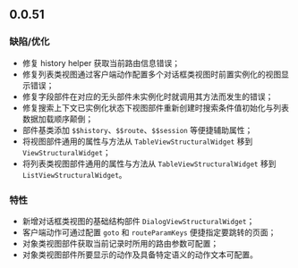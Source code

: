 ## 0.0.51

### 缺陷/优化

- 修复 history helper 获取当前路由信息错误；
- 修复列表类视图通过客户端动作配置多个对话框类视图时前置实例化的视图显示错误；
- 修复字段部件在对应的无头部件未实例化时就调用其方法而发生的错误；
- 修复搜索上下文已实例化状态下视图部件重新创建时搜索条件值初始化与列表数据加载顺序颠倒；
- 部件基类添加 `$$history`、`$$route`、`$$session` 等便捷辅助属性；
- 将视图部件通用的属性与方法从 `TableViewStructuralWidget` 移到 `ViewStructuralWidget`；
- 将列表类视图部件通用的属性与方法从 `TableViewStructuralWidget` 移到 `ListViewStructuralWidget`。

### 特性

- 新增对话框类视图的基础结构部件 `DialogViewStructuralWidget`；
- 客户端动作可通过配置 `goto` 和 `routeParamKeys` 便捷指定要跳转的页面；
- 对象类视图部件获取当前记录时所用的路由参数可配置；
- 对象类视图部件所要显示的动作及具备特定语义的动作文本可配置。
